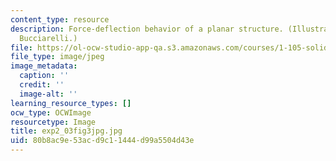```yaml
---
content_type: resource
description: Force-deflection behavior of a planar structure. (Illustration by Louis
  Bucciarelli.)
file: https://ol-ocw-studio-app-qa.s3.amazonaws.com/courses/1-105-solid-mechanics-laboratory-fall-2003/80b8ac9e53acd9c11444d99a5504d43e_exp2_03fig3jpg.jpg
file_type: image/jpeg
image_metadata:
  caption: ''
  credit: ''
  image-alt: ''
learning_resource_types: []
ocw_type: OCWImage
resourcetype: Image
title: exp2_03fig3jpg.jpg
uid: 80b8ac9e-53ac-d9c1-1444-d99a5504d43e
---
```

